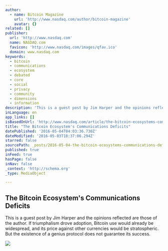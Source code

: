 ```yaml
---
author:
  - name: Bitcoin Magazine
    url: 'http://www.nasdaq.com/author/bitcoin-magazine'
    avatar: {}
related: []
publisher:
  url: 'http://www.nasdaq.com'
  name: NASDAQ.com
  favicon: 'http://www.nasdaq.com/images/qfav.ico'
  domain: www.nasdaq.com
keywords:
  - bitcoin
  - communications
  - ecosystem
  - debated
  - core
  - social
  - privacy
  - community
  - dimensions
  - information
description: 'This is a guest post by Jim Harper and the opinions reflected are those of the author. If triumphalism drove adoption, Bitcoin use would already be widespread, and its price against other currencies would be stratospheric. But the existence of a genius protocol does not guarantee its success.'
inLanguage: en
app_links: []
isBasedOnUrl: 'http://www.nasdaq.com/article/the-bitcoin-ecosystems-communications-deficits-cm615450'
title: "The Bitcoin Ecosystem's Communications Deficits"
datePublished: '2016-05-04T04:03:36.730Z'
dateModified: '2016-05-03T18:37:06.294Z'
starred: false
sourcePath: _posts/2016-05-04-the-bitcoin-ecosystems-communications-deficits.md
published: true
inFeed: true
hasPage: false
inNav: false
_context: 'http://schema.org'
_type: MediaObject

---
```

<article style=""><h1>The Bitcoin Ecosystem's Communications Deficits</h1><p>This is a guest post by Jim Harper and the opinions reflected are those of the author. If triumphalism drove adoption, Bitcoin use would already be widespread, and its price against other currencies would be stratospheric. But the existence of a genius protocol does not guarantee its success.</p><img src="http://www.nasdaq.com/reference/hiresphotos/news-photos/bitcoin/325x200/bitcoin50.jpg" /></article>
